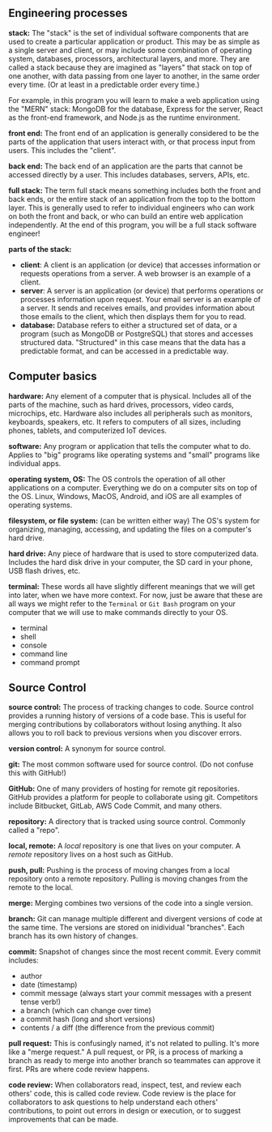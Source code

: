 ## Engineering processes

**stack:** The "stack" is the set of individual software components that are used to create a particular application or product. This may be as simple as a single server and client, or may include some combination of operating system, databases, processors, architectural layers, and more. They are called a stack because they are imagined as "layers" that stack on top of one another, with data passing from one layer to another, in the same order every time. (Or at least in a predictable order every time.)

For example, in this program you will learn to make a web application using the "MERN" stack: MongoDB for the database, Express for the server, React as the front-end framework, and Node.js as the runtime environment.

**front end:** The front end of an application is generally considered to be the parts of the application that users interact with, or that process input from users. This includes the "client".

**back end:** The back end of an application are the parts that cannot be accessed directly by a user. This includes databases, servers, APIs, etc.

**full stack:** The term full stack means something includes both the front and back ends, or the entire stack of an application from the top to the bottom layer. This is generally used to refer to individual engineers who can work on both the front and back, or who can build an entire web application independently. At the end of this program, you will be a full stack software engineer!

**parts of the stack:**

- **client**: A client is an application (or device) that accesses information or requests operations from a server. A web browser is an example of a client.
- **server**: A server is an application (or device) that performs operations or processes information upon request. Your email server is an example of a server. It sends and receives emails, and provides information about those emails to the client, which then displays them for you to read.
- **database:** Database refers to either a structured set of data, or a program (such as MongoDB or PostgreSQL) that stores and accesses structured data. "Structured" in this case means that the data has a predictable format, and can be accessed in a predictable way.

## Computer basics

**hardware:** Any element of a computer that is physical. Includes all of the parts of the machine, such as hard drives, processors, video cards, microchips, etc. Hardware also includes all peripherals such as monitors, keyboards, speakers, etc. It refers to computers of all sizes, including phones, tablets, and computerized IoT devices.

**software:** Any program or application that tells the computer what to do. Applies to "big" programs like operating systems and "small" programs like individual apps.

**operating system, OS:** The OS controls the operation of all other applications on a computer. Everything we do on a computer sits on top of the OS. Linux, Windows, MacOS, Android, and iOS are all examples of operating systems.

**filesystem, or file system:** (can be written either way) The OS's system for organizing, managing, accessing, and updating the files on a computer's hard drive.

**hard drive:** Any piece of hardware that is used to store computerized data. Includes the hard disk drive in your computer, the SD card in your phone, USB flash drives, etc.

**terminal:** These words all have slightly different meanings that we will get into later, when we have more context. For now, just be aware that these are all ways we might refer to the `Terminal` or `Git Bash` program on your computer that we will use to make commands directly to your OS.

- terminal
- shell
- console
- command line
- command prompt

## Source Control

**source control:** The process of tracking changes to code. Source control provides a running history of versions of a code base. This is useful for merging contributions by collaborators without losing anything. It also allows you to roll back to previous versions when you discover errors.

**version control:** A synonym for source control.

**git:** The most common software used for source control. (Do not confuse this with GitHub!)

**GitHub:** One of many providers of hosting for remote git repositories. GitHub provides a platform for people to collaborate using git. Competitors include Bitbucket, GitLab, AWS Code Commit, and many others.

**repository:** A directory that is tracked using source control. Commonly called a "repo".

**local, remote:** A _local_ repository is one that lives on your computer. A _remote_ repository lives on a host such as GitHub.

**push, pull:** Pushing is the process of moving changes from a local repository onto a remote repository. Pulling is moving changes from the remote to the local.

**merge:** Merging combines two versions of the code into a single version.

**branch:** Git can manage multiple different and divergent versions of code at the same time. The versions are stored on inidividual "branches". Each branch has its own history of changes.

**commit:** Snapshot of changes since the most recent commit. Every commit includes:

- author
- date (timestamp)
- commit message (always start your commit messages with a present tense verb!)
- a branch (which can change over time)
- a commit hash (long and short versions)
- contents / a diff (the difference from the previous commit)

**pull request:** This is confusingly named, it's not related to pulling. It's more like a "merge request." A pull request, or PR, is a process of marking a branch as ready to merge into another branch so teammates can approve it first. PRs are where code review happens.

**code review:** When collaborators read, inspect, test, and review each others' code, this is called code review. Code review is the place for collaborators to ask questions to help understand each others' contributions, to point out errors in design or execution, or to suggest improvements that can be made.

